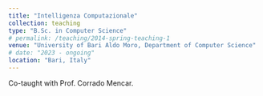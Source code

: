 ```yaml
---
title: "Intelligenza Computazionale"
collection: teaching
type: "B.Sc. in Computer Science"
# permalink: /teaching/2014-spring-teaching-1
venue: "University of Bari Aldo Moro, Department of Computer Science"
# date: "2023 - ongoing"
location: "Bari, Italy"
---
```


Co-taught with Prof. Corrado Mencar.

<!-- This is a description of a teaching experience. You can use markdown like any other post.

Heading 1
======

Heading 2
======

Heading 3
====== -->